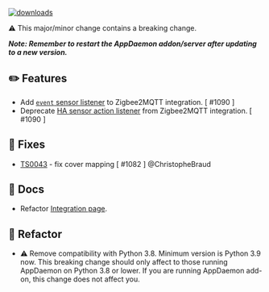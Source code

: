 [![downloads](https://img.shields.io/github/downloads/xaviml/controllerx/VERSION_TAG/total?style=for-the-badge)](http://github.com/xaviml/controllerx/releases/VERSION_TAG)

:warning: This major/minor change contains a breaking change.

**_Note: Remember to restart the AppDaemon addon/server after updating to a new version._**

## :pencil2: Features

- Add [`event` sensor listener](https://BASE_URL/controllerx/start/integrations/zigbee2mqtt/#event-state-listen_to-event) to Zigbee2MQTT integration. [ #1090 ]
- Deprecate [HA sensor action listener](https://BASE_URL/controllerx/start/integrations/zigbee2mqtt/#ha-states-listen_to-ha) from Zigbee2MQTT integration. [ #1090 ]

<!--
## :video_game: New devices

- [XYZ](https://BASE_URL/controllerx/controllers/XYZ) - add device with Z2M support. [ #123 ]
-->

## :hammer: Fixes

- [TS0043](https://BASE_URL/controllerx/controllers/TS0043) - fix cover mapping [ #1082 ] @ChristopheBraud

## :scroll: Docs

- Refactor [Integration page](https://BASE_URL/controllerx/start/integrations).

<!--
## :clock2: Performance
-->

## :wrench: Refactor

- :warning: Remove compatibility with Python 3.8. Minimum version is Python 3.9 now. This breaking change should only affect to those running AppDaemon on Python 3.8 or lower. If you are running AppDaemon add-on, this change does not affect you.
